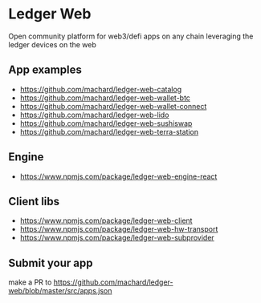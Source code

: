 # Ledger Web

Open community platform for web3/defi apps on any chain leveraging the ledger devices on the web

## App examples

- https://github.com/machard/ledger-web-catalog
- https://github.com/machard/ledger-web-wallet-btc
- https://github.com/machard/ledger-web-wallet-connect
- https://github.com/machard/ledger-web-lido
- https://github.com/machard/ledger-web-sushiswap
- https://github.com/machard/ledger-web-terra-station

## Engine

- https://www.npmjs.com/package/ledger-web-engine-react

## Client libs

- https://www.npmjs.com/package/ledger-web-client
- https://www.npmjs.com/package/ledger-web-hw-transport
- https://www.npmjs.com/package/ledger-web-subprovider

## Submit your app

make a PR to https://github.com/machard/ledger-web/blob/master/src/apps.json
